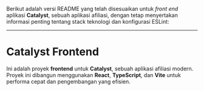 Berikut adalah versi README yang telah disesuaikan untuk *front end* aplikasi **Catalyst**, sebuah aplikasi afiliasi, dengan tetap menyertakan informasi penting tentang stack teknologi dan konfigurasi ESLint:

---

# Catalyst Frontend

Ini adalah proyek **frontend** untuk **Catalyst**, sebuah aplikasi afiliasi modern. Proyek ini dibangun menggunakan **React**, **TypeScript**, dan **Vite** untuk performa cepat dan pengembangan yang efisien.



